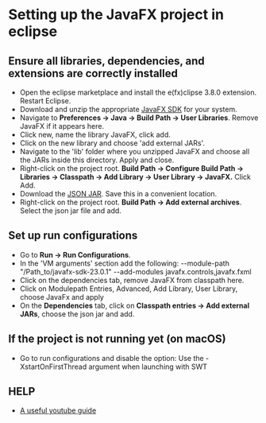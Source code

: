 # Setting up the JavaFX project in eclipse

## Ensure all libraries, dependencies, and extensions are correctly installed
  
  - Open the eclipse marketplace and install the e(fx)clipse 3.8.0 extension. Restart Eclipse.
  - Download and unzip the appropriate [JavaFX SDK](https://openjfx.io/) for your system.
  - Navigate to **Preferences -> Java -> Build Path -> User Libraries**. Remove JavaFX if it appears here.
  - Click new, name the library JavaFX, click add.
  - Click on the new library and choose 'add external JARs'.
  - Navigate to the 'lib' folder where you unzipped JavaFX and choose all the JARs inside this directory. Apply and close.
  - Right-click on the project root. **Build Path -> Configure Build Path -> Libraries -> Classpath -> Add Library -> User Library -> JavaFX.** Click Add.
  - Download the [JSON JAR](https://central.sonatype.com/artifact/org.json/json/versions). Save this in a convenient location.
  - Right-click on the project root. **Build Path -> Add external archives**. Select the json jar file and add.

## Set up run configurations

  - Go to **Run -> Run Configurations**.
  - In the 'VM arguments' section add the following: --module-path "/Path_to/javafx-sdk-23.0.1" --add-modules javafx.controls,javafx.fxml
  - Click on the dependencies tab, remove JavaFX from classpath here. 
  - Click on Modulepath Entries, Advanced, Add Library, User Library, choose JavaFx and apply
  - On the **Dependencies** tab, click on **Classpath entries -> Add external JARs**, choose the json jar and add.

## If the project is not running yet (on macOS)

  - Go to run configurations and disable the option: Use the -XstartOnFirstThread argument when launching with SWT
	
## HELP

  - [A useful youtube guide](https://www.youtube.com/watch?v=nz8P528uGjk)
